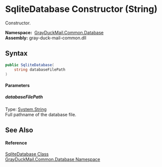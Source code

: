 SqliteDatabase Constructor (String)
===================================
Constructor.

  **Namespace:**  [GrayDuckMail.Common.Database][1]  
  **Assembly:** gray-duck-mail-common.dll

Syntax
------

```csharp
public SqliteDatabase(
	string databaseFilePath
)
```

#### Parameters

##### *databaseFilePath*
Type: [System.String][2]  
 Full pathname of the database file.


See Also
--------

#### Reference
[SqliteDatabase Class][3]  
[GrayDuckMail.Common.Database Namespace][1]  

[1]: ../README.md
[2]: https://docs.microsoft.com/dotnet/api/system.string
[3]: README.md